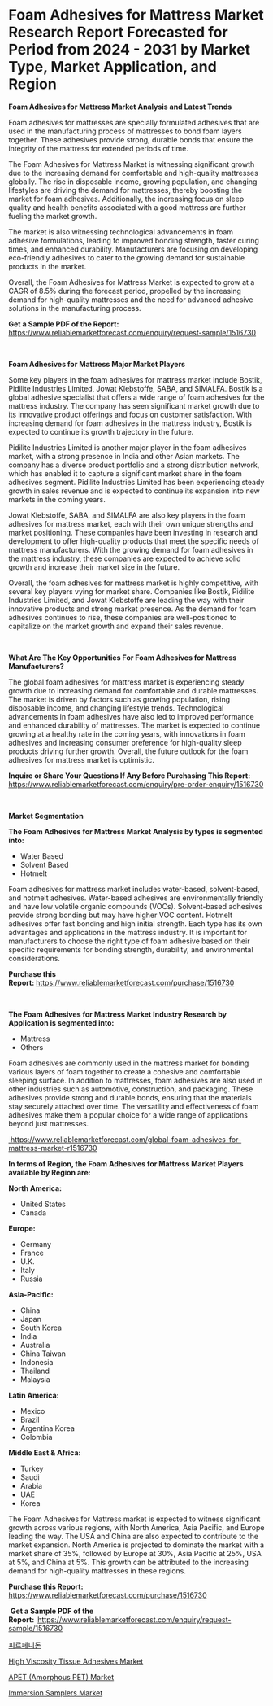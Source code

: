 <p><h1>Foam Adhesives for Mattress Market Research Report Forecasted for Period from 2024 -  2031 by Market Type, Market Application, and Region</h1></p><p><strong>Foam Adhesives for Mattress Market Analysis and Latest Trends</strong></p>
<p><p>Foam adhesives for mattresses are specially formulated adhesives that are used in the manufacturing process of mattresses to bond foam layers together. These adhesives provide strong, durable bonds that ensure the integrity of the mattress for extended periods of time.</p><p>The Foam Adhesives for Mattress Market is witnessing significant growth due to the increasing demand for comfortable and high-quality mattresses globally. The rise in disposable income, growing population, and changing lifestyles are driving the demand for mattresses, thereby boosting the market for foam adhesives. Additionally, the increasing focus on sleep quality and health benefits associated with a good mattress are further fueling the market growth.</p><p>The market is also witnessing technological advancements in foam adhesive formulations, leading to improved bonding strength, faster curing times, and enhanced durability. Manufacturers are focusing on developing eco-friendly adhesives to cater to the growing demand for sustainable products in the market.</p><p>Overall, the Foam Adhesives for Mattress Market is expected to grow at a CAGR of 8.5% during the forecast period, propelled by the increasing demand for high-quality mattresses and the need for advanced adhesive solutions in the manufacturing process.</p></p>
<p><strong>Get a Sample PDF of the Report:&nbsp;</strong> <a href="https://www.reliablemarketforecast.com/enquiry/request-sample/1516730">https://www.reliablemarketforecast.com/enquiry/request-sample/1516730</a></p>
<p>&nbsp;</p>
<p><strong>Foam Adhesives for Mattress Major Market Players</strong></p>
<p><p>Some key players in the foam adhesives for mattress market include Bostik, Pidilite Industries Limited, Jowat Klebstoffe, SABA, and SIMALFA. Bostik is a global adhesive specialist that offers a wide range of foam adhesives for the mattress industry. The company has seen significant market growth due to its innovative product offerings and focus on customer satisfaction. With increasing demand for foam adhesives in the mattress industry, Bostik is expected to continue its growth trajectory in the future.</p><p>Pidilite Industries Limited is another major player in the foam adhesives market, with a strong presence in India and other Asian markets. The company has a diverse product portfolio and a strong distribution network, which has enabled it to capture a significant market share in the foam adhesives segment. Pidilite Industries Limited has been experiencing steady growth in sales revenue and is expected to continue its expansion into new markets in the coming years.</p><p>Jowat Klebstoffe, SABA, and SIMALFA are also key players in the foam adhesives for mattress market, each with their own unique strengths and market positioning. These companies have been investing in research and development to offer high-quality products that meet the specific needs of mattress manufacturers. With the growing demand for foam adhesives in the mattress industry, these companies are expected to achieve solid growth and increase their market size in the future.</p><p>Overall, the foam adhesives for mattress market is highly competitive, with several key players vying for market share. Companies like Bostik, Pidilite Industries Limited, and Jowat Klebstoffe are leading the way with their innovative products and strong market presence. As the demand for foam adhesives continues to rise, these companies are well-positioned to capitalize on the market growth and expand their sales revenue.</p></p>
<p>&nbsp;</p>
<p><strong>What Are The Key Opportunities For Foam Adhesives for Mattress Manufacturers?</strong></p>
<p><p>The global foam adhesives for mattress market is experiencing steady growth due to increasing demand for comfortable and durable mattresses. The market is driven by factors such as growing population, rising disposable income, and changing lifestyle trends. Technological advancements in foam adhesives have also led to improved performance and enhanced durability of mattresses. The market is expected to continue growing at a healthy rate in the coming years, with innovations in foam adhesives and increasing consumer preference for high-quality sleep products driving further growth. Overall, the future outlook for the foam adhesives for mattress market is optimistic.</p></p>
<p><strong>Inquire or Share Your Questions If Any Before Purchasing This Report:</strong> <a href="https://www.reliablemarketforecast.com/enquiry/pre-order-enquiry/1516730">https://www.reliablemarketforecast.com/enquiry/pre-order-enquiry/1516730</a></p>
<p>&nbsp;</p>
<p><strong>Market Segmentation</strong></p>
<p><strong>The Foam Adhesives for Mattress Market Analysis by types is segmented into:</strong></p>
<p><ul><li>Water Based</li><li>Solvent Based</li><li>Hotmelt</li></ul></p>
<p><p>Foam adhesives for mattress market includes water-based, solvent-based, and hotmelt adhesives. Water-based adhesives are environmentally friendly and have low volatile organic compounds (VOCs). Solvent-based adhesives provide strong bonding but may have higher VOC content. Hotmelt adhesives offer fast bonding and high initial strength. Each type has its own advantages and applications in the mattress industry. It is important for manufacturers to choose the right type of foam adhesive based on their specific requirements for bonding strength, durability, and environmental considerations.</p></p>
<p><strong>Purchase this Report:&nbsp;</strong><a href="https://www.reliablemarketforecast.com/purchase/1516730">https://www.reliablemarketforecast.com/purchase/1516730</a></p>
<p>&nbsp;</p>
<p><strong>The Foam Adhesives for Mattress Market Industry Research by Application is segmented into:</strong></p>
<p><ul><li>Mattress</li><li>Others</li></ul></p>
<p><p>Foam adhesives are commonly used in the mattress market for bonding various layers of foam together to create a cohesive and comfortable sleeping surface. In addition to mattresses, foam adhesives are also used in other industries such as automotive, construction, and packaging. These adhesives provide strong and durable bonds, ensuring that the materials stay securely attached over time. The versatility and effectiveness of foam adhesives make them a popular choice for a wide range of applications beyond just mattresses.</p></p>
<p><a href="https://www.reliablemarketforecast.com/global-foam-adhesives-for-mattress-market-r1516730">&nbsp;https://www.reliablemarketforecast.com/global-foam-adhesives-for-mattress-market-r1516730</a></p>
<p><strong>In terms of Region, the Foam Adhesives for Mattress Market Players available by Region are:</strong></p>
<p>
    <p> <strong> North America: </strong>
        <ul>
            <li>United States</li>
            <li>Canada</li>
        </ul>
        </p> 
    <p> <strong> Europe: </strong>
        <ul>
            <li>Germany</li>
            <li>France</li>
            <li>U.K.</li>
            <li>Italy</li>
            <li>Russia</li>
        </ul>
        </p> 
    <p> <strong> Asia-Pacific: </strong>
        <ul>
            <li>China</li>
            <li>Japan</li>
            <li>South Korea</li>
            <li>India</li>
            <li>Australia</li>
            <li>China Taiwan</li>
            <li>Indonesia</li>
            <li>Thailand</li>
            <li>Malaysia</li>
        </ul>
        </p> 
    <p> <strong> Latin America: </strong>
        <ul>
            <li>Mexico</li>
            <li>Brazil</li>
            <li>Argentina Korea</li>
            <li>Colombia</li>
        </ul>
        </p> 
    <p> <strong> Middle East & Africa: </strong>
        <ul>
            <li>Turkey</li>
            <li>Saudi</li>
            <li>Arabia</li>
            <li>UAE</li>
            <li>Korea</li>
        </ul>
    </p>
    </p>
<p><p>The Foam Adhesives for Mattress market is expected to witness significant growth across various regions, with North America, Asia Pacific, and Europe leading the way. The USA and China are also expected to contribute to the market expansion. North America is projected to dominate the market with a market share of 35%, followed by Europe at 30%, Asia Pacific at 25%, USA at 5%, and China at 5%. This growth can be attributed to the increasing demand for high-quality mattresses in these regions.</p></p>
<p><strong>Purchase this Report: </strong><a href="https://www.reliablemarketforecast.com/purchase/1516730">https://www.reliablemarketforecast.com/purchase/1516730</a></p>
<p>&nbsp;<strong>Get a Sample PDF of the Report:&nbsp;&nbsp;</strong><a href="https://www.reliablemarketforecast.com/enquiry/request-sample/1516730">https://www.reliablemarketforecast.com/enquiry/request-sample/1516730</a></p>
<p><strong></strong></p>
<p><p><a href="https://github.com/PercyHagernes9778/Market-Research-Report-List-2/blob/main/92864443148.md">피르페니돈</a></p><p><a href="https://issuu.com/reportprime-2/docs/high-viscosity-tissue-adhesives-market-size-2030.p">High Viscosity Tissue Adhesives Market</a></p><p><a href="https://medium.com/@sagorhossaincs33_80453/apet-amorphous-pet-market-trends-and-analysis-opportunities-and-challenges-for-future-growth-0b68131b8de7">APET (Amorphous PET) Market</a></p><p><a href="https://medium.com/@hassen.nww/navigating-the-global-immersion-samplers-market-landscape-trends-forecasts-and-impact-analysis-da9c147b01a4">Immersion Samplers Market</a></p></p>